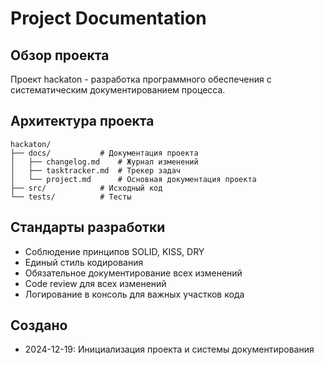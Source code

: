 # Project Documentation

## Обзор проекта
Проект hackaton - разработка программного обеспечения с систематическим документированием процесса.

## Архитектура проекта
```
hackaton/
├── docs/           # Документация проекта
│   ├── changelog.md    # Журнал изменений
│   ├── tasktracker.md  # Трекер задач
│   └── project.md      # Основная документация проекта
├── src/            # Исходный код
└── tests/          # Тесты
```

## Стандарты разработки
- Соблюдение принципов SOLID, KISS, DRY
- Единый стиль кодирования
- Обязательное документирование всех изменений
- Code review для всех изменений
- Логирование в консоль для важных участков кода

## Создано
- 2024-12-19: Инициализация проекта и системы документирования





